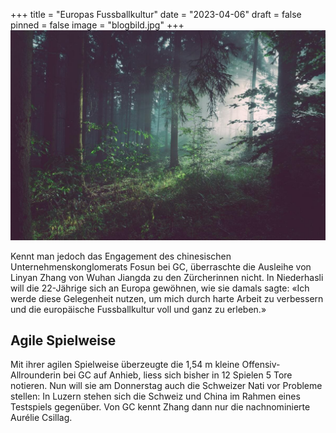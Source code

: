 +++
title = "Europas Fussballkultur"
date = "2023-04-06"
draft = false
pinned = false
image = "blogbild.jpg"
+++
![](blogbild.jpg)

Kennt man jedoch das Engagement des chinesischen Unternehmenskonglomerats Fosun bei GC, überraschte die Ausleihe von Linyan Zhang von Wuhan Jiangda zu den Zürcherinnen nicht. In Niederhasli will die 22-Jährige sich an Europa gewöhnen, wie sie damals sagte: «Ich werde diese Gelegenheit nutzen, um mich durch harte Arbeit zu verbessern und die europäische Fussballkultur voll und ganz zu erleben.»

## Agile Spielweise

Mit ihrer agilen Spielweise überzeugte die 1,54 m kleine Offensiv-Allrounderin bei GC auf Anhieb, liess sich bisher in 12 Spielen 5 Tore notieren. Nun will sie am Donnerstag auch die Schweizer Nati vor Probleme stellen: In Luzern stehen sich die Schweiz und China im Rahmen eines Testspiels gegenüber. Von GC kennt Zhang dann nur die nachnominierte Aurélie Csillag.